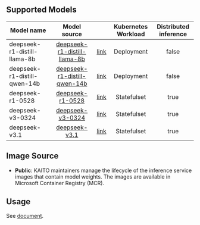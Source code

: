 ## Supported Models
| Model name          |                        Model source                         |                                      | Kubernetes Workload | Distributed inference |
|---------------------|:-----------------------------------------------------------:|:-------------------------------------------------------------------------------:|:-------------------:|:---------------------:|
| deepseek-r1-distill-llama-8b  | [deepseek-r1-distill-llama-8b](https://huggingface.co/deepseek-ai/DeepSeek-R1-Distill-Llama-8B)  | [link](../../../../examples/inference/kaito_workspace_deepseek_r1_distill_llama_8b.yaml)  |     Deployment      |         false         |
| deepseek-r1-distill-qwen-14b  | [deepseek-r1-distill-qwen-14b](https://huggingface.co/deepseek-ai/DeepSeek-R1-Distill-Qwen-14B)  | [link](../../../../examples/inference/kaito_workspace_deepseek_r1_distill_qwen_14b.yaml)  |     Deployment      |         false         |
| deepseek-r1-0528  | [deepseek-r1-0528](https://huggingface.co/deepseek-ai/DeepSeek-R1-0528)  | [link](../../../../examples/inference/kaito_workspace_deepseek_r1.yaml)  |     Statefulset      |         true         |
| deepseek-v3-0324  | [deepseek-v3-0324](https://huggingface.co/deepseek-ai/DeepSeek-V3-0324)  | [link](../../../../examples/inference/kaito_workspace_deepseek_v3.yaml)  |     Statefulset      |         true         |
| deepseek-v3.1     | [deepseek-v3.1](https://huggingface.co/deepseek-ai/DeepSeek-V3.1)        | [link](../../../../examples/inference/kaito_workspace_deepseek_v3.1.yaml) | Statefulset         |         true         |

## Image Source
- **Public**: KAITO maintainers manage the lifecycle of the inference service images that contain model weights. The images are available in Microsoft Container Registry (MCR).

## Usage

See [document](../../../../docs/inference/README.md).
